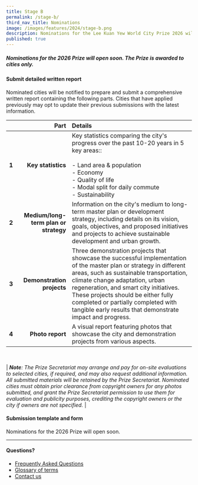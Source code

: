 ```yaml
---
title: Stage B
permalink: /stage-b/
third_nav_title: Nominations
image: /images/features/2024/stage-b.png
description: Nominations for the Lee Kuan Yew World City Prize 2026 will open soon! 
published: true
---
```


##### Nominations for the 2026 Prize will open soon. The Prize is awarded to cities only. 

#### **Submit detailed written report**

Nominated cities will be notified to prepare and submit a comprehensive written report containing the following parts. Cities that have applied previously may opt to update their previous submissions with the latest information.

| | Part | Details |
|:---:|---:|:---|
| **1** | **Key statistics** | Key statistics comparing the city's progress over the past 10-20 years in 5 key areas:: <br><br> - Land area & population <br> - Economy <br> - Quality of life <br> - Modal split for daily commute <br> - Sustainability |
| **2** | **Medium/long-term plan or strategy** | Information on the city's medium to long-term master plan or development strategy, including details on its vision, goals, objectives, and proposed initiatives and projects to achieve sustainable development and urban growth. | 
| **3** | **Demonstration projects** | Three demonstration projects that showcase the successful implementation of the master plan or strategy in different areas, such as sustainable transportation, climate change adaptation, urban regeneration, and smart city initiatives. These projects should be either fully completed or partially completed with tangible early results that demonstrate impact and progress. |
| **4** | **Photo report** | A visual report featuring photos that showcase the city and demonstration projects from various aspects. |

<br>

| _**Note**: The Prize Secretariat may arrange and pay for on-site evaluations to selected cities, if required, and may also request additional information. All submitted materials will be retained by the Prize Secretariat. Nominated cities must obtain prior clearance from copyright owners for any photos submitted, and grant the Prize Secretariat permission to use them for evaluation and publicity purposes, crediting the copyright owners or the city if owners are not specified._ |

#### **Submission template and form**

Nominations for the 2026 Prize will open soon.

---

#### **Questions?**

- [Frequently Asked Questions](/faq/) 
- [Glossary of terms](/glossary/)
- [Contact us](/feedback/)
